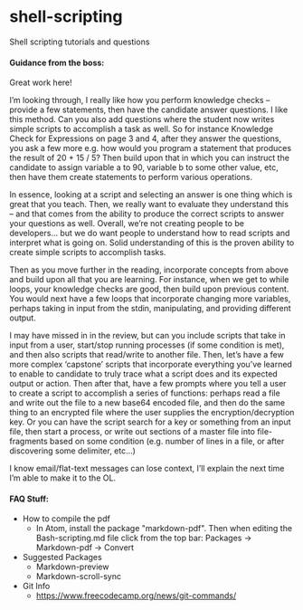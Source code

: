 # shell-scripting
Shell scripting tutorials and questions

#### Guidance from the boss:

Great work here!

I’m looking through, I really like how you perform knowledge checks – provide a few statements, then have the candidate answer questions.  I like this method.  Can you also add questions where the student now writes simple scripts to accomplish a task as well.  So for instance Knowledge Check for Expressions on page 3 and 4, after they answer the questions, you ask a few more e.g. how would you program a statement that produces the result of 20 + 15 / 5?  Then build upon that in which you can instruct the candidate to assign variable a to 90, variable b to some other value, etc, then have them create statements to perform various operations. 

In essence, looking at a script and selecting an answer is one thing which is great that you teach.  Then, we really want to evaluate they understand this – and that comes from the ability to produce the correct scripts to answer your questions as well.  Overall, we’re not creating people to be developers… but we do want people to understand how to read scripts and interpret what is going on.  Solid understanding of this is the proven ability to create simple scripts to accomplish tasks. 

Then as you move further in the reading, incorporate concepts from above and build upon all that you are learning.  For instance, when we get to while loops, your knowledge checks are good, then build upon previous content.  You would next have a few loops that incorporate changing more variables, perhaps taking in input from the stdin, manipulating, and providing different output.

I may have missed in in the review, but can you include scripts that take in input from a user, start/stop running processes (if some condition is met), and then also scripts that read/write to another file.  Then, let’s have a few more complex ‘capstone’ scripts that incorporate everything you’ve learned to enable to candidate to truly trace what a script does and its expected output or action.  Then after that, have a few prompts where you tell a user to create a script to accomplish a series of functions: perhaps read a file and write out the file to a new base64 encoded file, and then do the same thing to an encrypted file where the user supplies the encryption/decryption key.  Or you can have the script search for a key or something from an input file, then start a process, or write out sections of a master file into file-fragments based on some condition (e.g. number of lines in a file, or after discovering some delimiter, etc…)

I know email/flat-text messages can lose context, I’ll explain the next time I’m able to make it to the OL.

#### FAQ Stuff:
- How to compile the pdf
    - In Atom, install the package "markdown-pdf". Then when editing the Bash-scripting.md file click from the top bar: Packages -> Markdown-pdf -> Convert
- Suggested Packages
    - Markdown-preview
    - Markdown-scroll-sync
- Git Info
    - https://www.freecodecamp.org/news/git-commands/
      
    
